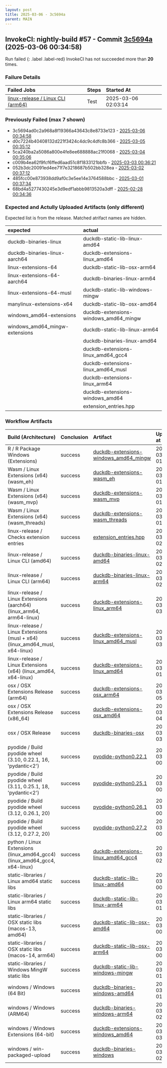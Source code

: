 ```yaml
---
layout: post
title: 2025-03-06 - 3c5694a
parent: MAIN
---
```



## InvokeCI: nightly-build #57 - Commit [3c5694a](https://github.com/duckdb/duckdb/actions/runs/13688471365) (2025-03-06 00:34:58)
 Run failed
{: .label .label-red}
InvokeCI has not succeeded more than **20** times.

### Failure Details

| Failed Jobs                                                                                                    | Steps   | Started At          |
|:---------------------------------------------------------------------------------------------------------------|:--------|:--------------------|
| [linux-release / Linux CLI (arm64)](https://github.com/duckdb/duckdb/actions/runs/13688471365/job/38278823292) | Test    | 2025-03-06 02:03:14 |

### Previously Failed (max 7 shown)

- 3c5694ad0c2a968a8f19366a43643c8e8733e123 - [2025-03-06 00:34:58](https://github.com/duckdb/duckdb/actions/runs/13688471365)
- d0c7224b40408132d221f3424c4dc9c4dfc8b366 - [2025-03-05 00:35:12](https://github.com/duckdb/duckdb/actions/runs/13665805968)
- 5ca240ba2a5086a800e4fe8ee688888ac21f0068 - [2025-03-04 00:35:06](https://github.com/duckdb/duckdb/actions/runs/13643493009)
- c009b4ea62f9fcf6ffed6aad51c8f1833121bbfb - [2025-03-03 00:36:21](https://github.com/duckdb/duckdb/actions/runs/13620956121)
- 052b3dc20091ed4ee71f7e3218687b502bb328ea - [2025-03-02 00:37:12](https://github.com/duckdb/duckdb/actions/runs/13610361490)
- 485fcc00e873938dd9af0c3e5ee14e3764588bbc - [2025-03-01 00:37:34](https://github.com/duckdb/duckdb/actions/runs/13599003683)
- 68bd4a5277430245e3d9edf1abbb9813520a3dff - [2025-02-28 00:34:36](https://github.com/duckdb/duckdb/actions/runs/13578702457)

### Expected and Actully Uploaded Artifacts (only different)
Expected list is from the release.
Matched atrifact names are hidden.

| expected                       | actual                                |
|:-------------------------------|:--------------------------------------|
| duckdb-binaries-linux          | duckdb-static-lib-linux-amd64         |
| duckdb-binaries-linux-aarch64  | duckdb-extensions-linux_amd64         |
| linux-extensions-64            | duckdb-static-lib-osx-arm64           |
| linux-extensions-64-aarch64    | duckdb-binaries-linux-arm64           |
| linux-extensions-64-musl       | duckdb-static-lib-windows-mingw       |
| manylinux-extensions-x64       | duckdb-static-lib-osx-amd64           |
| windows_amd64-extensions       | duckdb-extensions-windows_amd64_mingw |
| windows_amd64_mingw-extensions | duckdb-static-lib-linux-arm64         |
|                                | duckdb-binaries-linux-amd64           |
|                                | duckdb-extensions-linux_amd64_gcc4    |
|                                | duckdb-extensions-linux_amd64_musl    |
|                                | duckdb-extensions-linux_arm64         |
|                                | duckdb-extensions-windows_amd64       |
|                                | extension_entries.hpp                 |

### Workflow Artifacts

| Build (Architecture)                                                        | Conclusion   | Artifact                                                                                                                | Uploaded at         |
|:----------------------------------------------------------------------------|:-------------|:------------------------------------------------------------------------------------------------------------------------|:--------------------|
| R / R Package Windows (Extensions)                                          | success      | [duckdb-extensions-windows_amd64_mingw](https://github.com/duckdb/duckdb/actions/runs/13688471365/artifacts/2700647053) | 2025-03-06 01:54:30 |
| Wasm / Linux Extensions (x64) (wasm_eh)                                     | success      | [duckdb-extensions-wasm_eh](https://github.com/duckdb/duckdb/actions/runs/13688471365/artifacts/2700474340)             | 2025-03-06 01:08:52 |
| Wasm / Linux Extensions (x64) (wasm_mvp)                                    | success      | [duckdb-extensions-wasm_mvp](https://github.com/duckdb/duckdb/actions/runs/13688471365/artifacts/2700486807)            | 2025-03-06 01:12:22 |
| Wasm / Linux Extensions (x64) (wasm_threads)                                | success      | [duckdb-extensions-wasm_threads](https://github.com/duckdb/duckdb/actions/runs/13688471365/artifacts/2700488244)        | 2025-03-06 01:12:44 |
| linux-release / Checks extension entries                                    | success      | [extension_entries.hpp](https://github.com/duckdb/duckdb/actions/runs/13688471365/artifacts/2700731840)                 | 2025-03-06 02:18:21 |
| linux-release / Linux CLI (amd64)                                           | success      | [duckdb-binaries-linux-amd64](https://github.com/duckdb/duckdb/actions/runs/13688471365/artifacts/2700820112)           | 2025-03-06 02:43:45 |
| linux-release / Linux CLI (arm64)                                           | success      | [duckdb-binaries-linux-arm64](https://github.com/duckdb/duckdb/actions/runs/13688471365/artifacts/2700677049)           | 2025-03-06 02:03:14 |
| linux-release / Linux Extensions (aarch64) (linux_arm64, arm64-linux)       | success      | [duckdb-extensions-linux_arm64](https://github.com/duckdb/duckdb/actions/runs/13688471365/artifacts/2700962507)         | 2025-03-06 03:22:45 |
| linux-release / Linux Extensions (musl + x64) (linux_amd64_musl, x64-linux) | success      | [duckdb-extensions-linux_amd64_musl](https://github.com/duckdb/duckdb/actions/runs/13688471365/artifacts/2700886681)    | 2025-03-06 03:02:21 |
| linux-release / Linux Extensions (x64) (linux_amd64, x64-linux)             | success      | [duckdb-extensions-linux_amd64](https://github.com/duckdb/duckdb/actions/runs/13688471365/artifacts/2700530728)         | 2025-03-06 01:24:08 |
| osx / OSX Extensions Release (arm64)                                        | success      | [duckdb-extensions-osx_arm64](https://github.com/duckdb/duckdb/actions/runs/13688471365/artifacts/2701298862)           | 2025-03-06 05:05:15 |
| osx / OSX Extensions Release (x86_64)                                       | success      | [duckdb-extensions-osx_amd64](https://github.com/duckdb/duckdb/actions/runs/13688471365/artifacts/2701144225)           | 2025-03-06 04:14:29 |
| osx / OSX Release                                                           | success      | [duckdb-binaries-osx](https://github.com/duckdb/duckdb/actions/runs/13688471365/artifacts/2701067686)                   | 2025-03-06 03:52:19 |
| pyodide / Build pyodide wheel (3.10, 0.22.1, 16, 'pydantic<2')              | success      | [pyodide-python0.22.1](https://github.com/duckdb/duckdb/actions/runs/13688471365/artifacts/2700405366)                  | 2025-03-06 00:51:56 |
| pyodide / Build pyodide wheel (3.11, 0.25.1, 18, 'pydantic<2')              | success      | [pyodide-python0.25.1](https://github.com/duckdb/duckdb/actions/runs/13688471365/artifacts/2700399041)                  | 2025-03-06 00:50:28 |
| pyodide / Build pyodide wheel (3.12, 0.26.1, 20)                            | success      | [pyodide-python0.26.1](https://github.com/duckdb/duckdb/actions/runs/13688471365/artifacts/2700402764)                  | 2025-03-06 00:51:17 |
| pyodide / Build pyodide wheel (3.12, 0.27.2, 20)                            | success      | [pyodide-python0.27.2](https://github.com/duckdb/duckdb/actions/runs/13688471365/artifacts/2700400581)                  | 2025-03-06 00:50:48 |
| python / Linux Extensions (linux_amd64_gcc4) (linux_amd64_gcc4, x64-linux)  | success      | [duckdb-extensions-linux_amd64_gcc4](https://github.com/duckdb/duckdb/actions/runs/13688471365/artifacts/2700792696)    | 2025-03-06 02:36:16 |
| static-libraries / Linux amd64 static libs                                  | success      | [duckdb-static-lib-linux-amd64](https://github.com/duckdb/duckdb/actions/runs/13688471365/artifacts/2700428001)         | 2025-03-06 00:57:30 |
| static-libraries / Linux arm64 static libs                                  | success      | [duckdb-static-lib-linux-arm64](https://github.com/duckdb/duckdb/actions/runs/13688471365/artifacts/2700444729)         | 2025-03-06 01:01:18 |
| static-libraries / OSX static libs (macos-13, amd64)                        | success      | [duckdb-static-lib-osx-amd64](https://github.com/duckdb/duckdb/actions/runs/13688471365/artifacts/2700421068)           | 2025-03-06 00:55:55 |
| static-libraries / OSX static libs (macos-14, arm64)                        | success      | [duckdb-static-lib-osx-arm64](https://github.com/duckdb/duckdb/actions/runs/13688471365/artifacts/2700420242)           | 2025-03-06 00:55:44 |
| static-libraries / Windows MingW static libs                                | success      | [duckdb-static-lib-windows-mingw](https://github.com/duckdb/duckdb/actions/runs/13688471365/artifacts/2700574717)       | 2025-03-06 01:35:43 |
| windows / Windows (64 Bit)                                                  | success      | [duckdb-binaries-windows-amd64](https://github.com/duckdb/duckdb/actions/runs/13688471365/artifacts/2700523569)         | 2025-03-06 01:22:15 |
| windows / Windows (ARM64)                                                   | success      | [duckdb-binaries-windows-arm64](https://github.com/duckdb/duckdb/actions/runs/13688471365/artifacts/2700709791)         | 2025-03-06 02:11:51 |
| windows / Windows Extensions (64-bit)                                       | success      | [duckdb-extensions-windows_amd64](https://github.com/duckdb/duckdb/actions/runs/13688471365/artifacts/2701020335)       | 2025-03-06 03:39:24 |
| windows / win-packaged-upload                                               | success      | [duckdb-binaries-windows](https://github.com/duckdb/duckdb/actions/runs/13688471365/artifacts/2700749047)               | 2025-03-06 02:23:36 |

